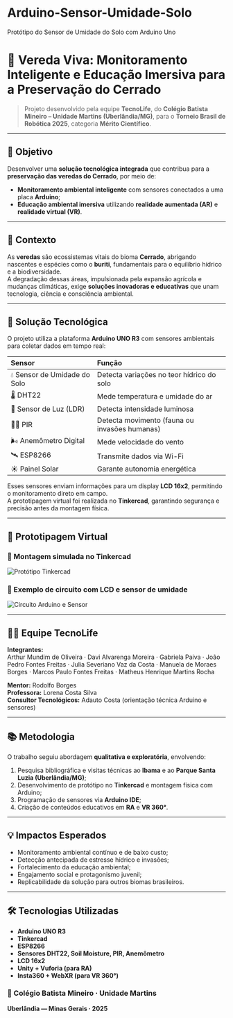 # Arduino-Sensor-Umidade-Solo
Protótipo do Sensor de Umidade do Solo com Arduino Uno 

# 🌿 Vereda Viva: Monitoramento Inteligente e Educação Imersiva para a Preservação do Cerrado

> Projeto desenvolvido pela equipe **TecnoLife**, do **Colégio Batista Mineiro – Unidade Martins (Uberlândia/MG)**, para o **Torneio Brasil de Robótica 2025**, categoria **Mérito Científico**.

---

## 🎯 Objetivo
Desenvolver uma **solução tecnológica integrada** que contribua para a **preservação das veredas do Cerrado**, por meio de:
- **Monitoramento ambiental inteligente** com sensores conectados a uma placa **Arduino**;
- **Educação ambiental imersiva** utilizando **realidade aumentada (AR)** e **realidade virtual (VR)**.

---

## 🌱 Contexto
As **veredas** são ecossistemas vitais do bioma **Cerrado**, abrigando nascentes e espécies como o **buriti**, fundamentais para o equilíbrio hídrico e a biodiversidade.  
A degradação dessas áreas, impulsionada pela expansão agrícola e mudanças climáticas, exige **soluções inovadoras e educativas** que unam tecnologia, ciência e consciência ambiental.

---

## 🧠 Solução Tecnológica
O projeto utiliza a plataforma **Arduino UNO R3** com sensores ambientais para coletar dados em tempo real:

| Sensor | Função |
|:--|:--|
| 💧 Sensor de Umidade do Solo | Detecta variações no teor hídrico do solo |
| 🌡️ DHT22 | Mede temperatura e umidade do ar |
| 🔆 Sensor de Luz (LDR) | Detecta intensidade luminosa |
| 🚶‍♂️ PIR | Detecta movimento (fauna ou invasões humanas) |
| 🌬️ Anemômetro Digital | Mede velocidade do vento |
| 🛰️ ESP8266 | Transmite dados via Wi-Fi |
| ☀️ Painel Solar | Garante autonomia energética |

Esses sensores enviam informações para um display **LCD 16x2**, permitindo o monitoramento direto em campo.  
A prototipagem virtual foi realizada no **Tinkercad**, garantindo segurança e precisão antes da montagem física.

---

## 🧩 Prototipagem Virtual
### 🔹 Montagem simulada no Tinkercad
![Protótipo Tinkercad](f176fe19-348f-4fdf-97c8-fec6b2dfbfff.png)

### 🔹 Exemplo de circuito com LCD e sensor de umidade
![Circuito Arduino e Sensor](4d40c1b4-23d2-4d4c-b6fc-3ea679a074c1.png)

---

## 🧑‍🔬 Equipe TecnoLife
**Integrantes:**  
Arthur Mundim de Oliveira · Davi Alvarenga Moreira · Gabriela Paiva · João Pedro Fontes Freitas · Julia Severiano Vaz da Costa · Manuela de Moraes Borges · Marcos Paulo Fontes Freitas · Matheus Henrique Martins Rocha

**Mentor:** Rodolfo Borges  
**Professora:** Lorena Costa Silva  
**Consultor Tecnológicos:** Adauto Costa  (orientação técnica Arduino e sensores)

---

## 📚 Metodologia
O trabalho seguiu abordagem **qualitativa e exploratória**, envolvendo:
1. Pesquisa bibliográfica e visitas técnicas ao **Ibama** e ao **Parque Santa Luzia (Uberlândia/MG)**;  
2. Desenvolvimento de protótipo no **Tinkercad** e montagem física com Arduino;  
3. Programação de sensores via **Arduino IDE**;  
4. Criação de conteúdos educativos em **RA** e **VR 360°**.

---

## 💡 Impactos Esperados
- Monitoramento ambiental contínuo e de baixo custo;  
- Detecção antecipada de estresse hídrico e invasões;  
- Fortalecimento da educação ambiental;  
- Engajamento social e protagonismo juvenil;  
- Replicabilidade da solução para outros biomas brasileiros.

---

## 🛠️ Tecnologias Utilizadas
- **Arduino UNO R3**
- **Tinkercad**
- **ESP8266**
- **Sensores DHT22, Soil Moisture, PIR, Anemômetro**
- **LCD 16x2**
- **Unity + Vuforia (para RA)**
- **Insta360 + WebXR (para VR 360°)**

### 🏫 Colégio Batista Mineiro · Unidade Martins  
**Uberlândia — Minas Gerais · 2025**
